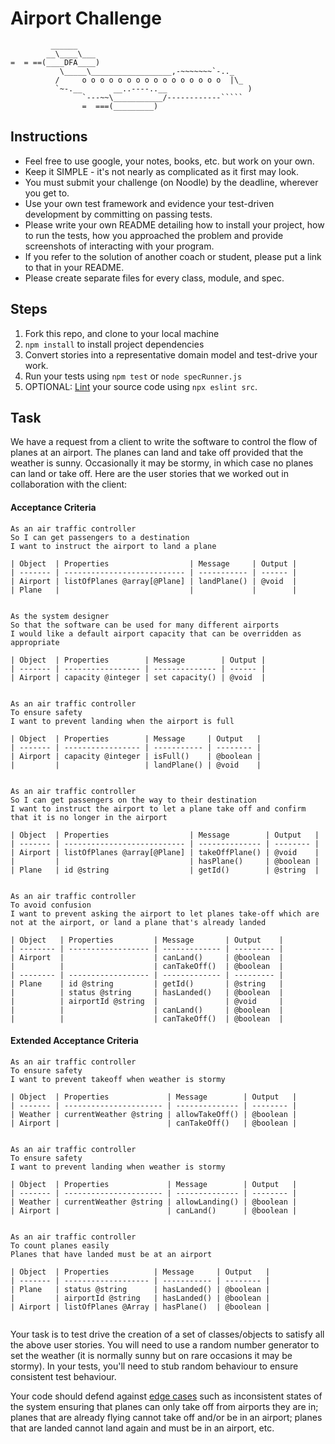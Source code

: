 Airport Challenge
=================

```
         ______
        __\____\___
=  = ==(____DFA____)
           \_____\__________________,-~~~~~~~`-.._
          /     o o o o o o o o o o o o o o o o  |\_
          `~-.__       __..----..__                  )
                `---~~\___________/------------`````
                =  ===(_________)

```

Instructions
---------

* Feel free to use google, your notes, books, etc. but work on your own.
* Keep it SIMPLE - it's not nearly as complicated as it first may look.
* You must submit your challenge (on Noodle) by the deadline, wherever you get to.
* Use your own test framework and evidence your test-driven development by committing on passing tests.
* Please write your own README detailing how to install your project, how to run the tests, how you approached the problem and provide screenshots of interacting with your program.
* If you refer to the solution of another coach or student, please put a link to that in your README.
* Please create separate files for every class, module, and spec.

Steps
-------

1. Fork this repo, and clone to your local machine
2. `npm install` to install project dependencies
3. Convert stories into a representative domain model and test-drive your work.
4. Run your tests using `npm test` or `node specRunner.js`
5. OPTIONAL: [Lint](https://eslint.org/docs/user-guide/getting-started) your source code using `npx eslint src`.

Task
-----

We have a request from a client to write the software to control the flow of planes at an airport. The planes can land and take off provided that the weather is sunny. Occasionally it may be stormy, in which case no planes can land or take off.  Here are the user stories that we worked out in collaboration with the client:

#### Acceptance Criteria
```
As an air traffic controller
So I can get passengers to a destination
I want to instruct the airport to land a plane

| Object  | Properties                  | Message     | Output |
| ------- | --------------------------- | ----------- | ------ |
| Airport | listOfPlanes @array[@Plane] | landPlane() | @void  |
| Plane   |                             |             |        |


As the system designer
So that the software can be used for many different airports
I would like a default airport capacity that can be overridden as appropriate

| Object  | Properties        | Message        | Output |
| ------- | ----------------- | -------------- | ------ |
| Airport | capacity @integer | set capacity() | @void  |


As an air traffic controller
To ensure safety
I want to prevent landing when the airport is full

| Object  | Properties        | Message     | Output   |
| ------- | ----------------- | ----------- | -------- |
| Airport | capacity @integer | isFull()    | @boolean |
|         |                   | landPlane() | @void    |


As an air traffic controller
So I can get passengers on the way to their destination
I want to instruct the airport to let a plane take off and confirm that it is no longer in the airport

| Object  | Properties                  | Message        | Output   |
| ------- | --------------------------- | -------------- | -------- |
| Airport | listOfPlanes @array[@Plane] | takeOffPlane() | @void    |
|         |                             | hasPlane()     | @boolean |
| Plane   | id @string                  | getId()        | @string  |


As an air traffic controller
To avoid confusion
I want to prevent asking the airport to let planes take-off which are not at the airport, or land a plane that's already landed

| Object   | Properties         | Message       | Output    |
| -------- | ------------------ | ------------- | --------- |
| Airport  |                    | canLand()     | @boolean  |
|          |                    | canTakeOff()  | @boolean  |
| -------- | ------------------ | ------------- | --------- |
| Plane    | id @string         | getId()       | @string   |
|          | status @string     | hasLanded()   | @boolean  |
|          | airportId @string  |               | @void     |
|          |                    | canLand()     | @boolean  |
|          |                    | canTakeOff()  | @boolean  |

```

#### Extended Acceptance Criteria
```
As an air traffic controller
To ensure safety
I want to prevent takeoff when weather is stormy

| Object  | Properties             | Message        | Output   |
| ------- | ---------------------- | -------------- | -------- |
| Weather | currentWeather @string | allowTakeOff() | @boolean |
| Airport |                        | canTakeOff()   | @boolean |


As an air traffic controller
To ensure safety
I want to prevent landing when weather is stormy

| Object  | Properties             | Message        | Output   |
| ------- | ---------------------- | -------------- | -------- |
| Weather | currentWeather @string | allowLanding() | @boolean |
| Airport |                        | canLand()      | @boolean |


As an air traffic controller
To count planes easily
Planes that have landed must be at an airport

| Object  | Properties          | Message     | Output   |
| ------- | ------------------- | ----------- | -------- |
| Plane   | status @string      | hasLanded() | @boolean |
|         | airportId @string   | hasLanded() | @boolean |
| Airport | listOfPlanes @Array | hasPlane()  | @boolean |


```

Your task is to test drive the creation of a set of classes/objects to satisfy all the above user stories. You will need to use a random number generator to set the weather (it is normally sunny but on rare occasions it may be stormy). In your tests, you'll need to stub random behaviour to ensure consistent test behaviour.

Your code should defend against [edge cases](http://programmers.stackexchange.com/questions/125587/what-are-the-difference-between-an-edge-case-a-corner-case-a-base-case-and-a-b) such as inconsistent states of the system ensuring that planes can only take off from airports they are in; planes that are already flying cannot take off and/or be in an airport; planes that are landed cannot land again and must be in an airport, etc.
